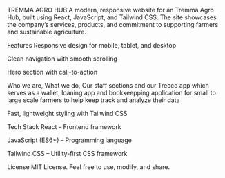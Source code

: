 TREMMA AGRO HUB
A modern, responsive website for an Tremma Agro Hub, built using React, JavaScript, and Tailwind CSS. The site showcases the company’s services, products, and commitment to supporting farmers and sustainable agriculture.

 Features
 Responsive design for mobile, tablet, and desktop

 Clean navigation with smooth scrolling

 Hero section with call-to-action

 Who we are, What we do, Our staff sections and our Trecco app which serves as a wallet, loaning app and bookkeepping application for small to large scale farmers to help keep track and analyze their data


Fast, lightweight styling with Tailwind CSS

Tech Stack
React – Frontend framework

JavaScript (ES6+) – Programming language

Tailwind CSS – Utility-first CSS framework

License
MIT License. Feel free to use, modify, and share.
